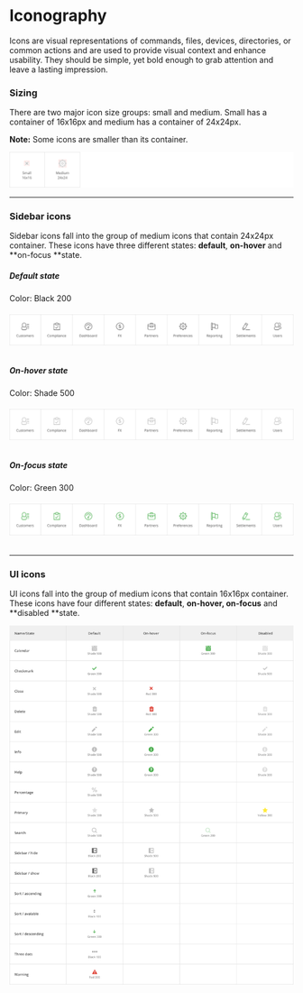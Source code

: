 # Iconography

Icons are visual representations of commands, files, devices, directories, or common actions and are used to provide visual context and enhance usability. They should be simple, yet bold enough to grab attention and leave a lasting impression.

### Sizing

There are two major icon size groups: small and medium. Small has a container of 16x16px and medium has a container of 24x24px.

**Note:** Some icons are smaller than its container.

![](/assets/foundations/iconography-sizing-example.png)

---

### Sidebar icons

Sidebar icons fall into the group of medium icons that contain 24x24px container. These icons have three different states: **default**, **on-hover** and **on-focus **state.

##### Default state

Color: Black 200

###### ![](/assets/foundations/iconography-sidebar-icons.png)

##### On-hover state

Color: Shade 500

###### ![](/assets/foundations/iconography-sidebar-icons-on-hover.png)

##### On-focus state

Color: Green 300

###### ![](/assets/foundations/iconography-sidebar-icons-on-focus.png)

---

### UI icons

UI icons fall into the group of medium icons that contain 16x16px container. These icons have four different states: **default**, **on-hover, on-focus** and **disabled **state.

![](/assets/foundations/iconography-ui-icons.png)

